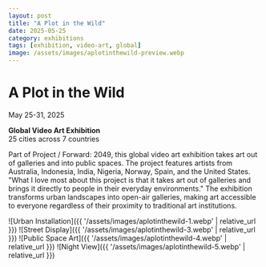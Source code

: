 ```yaml
---
layout: post
title: "A Plot in the Wild"
date: 2025-05-25
category: exhibitions
tags: [exhibition, video-art, global]
image: /assets/images/aplotinthewild-preview.webp
---
```


# A Plot in the Wild
May 25-31, 2025

**Global Video Art Exhibition**  
25 cities across 7 countries


Part of Project / Forward: 2049, this global video art exhibition takes art out of galleries and into public spaces. The project features artists from Australia, Indonesia, India, Nigeria, Norway, Spain, and the United States.
"What I love most about this project is that it takes art out of galleries and brings it directly to people in their everyday environments."
The exhibition transforms urban landscapes into open-air galleries, making art accessible to everyone regardless of their proximity to traditional art institutions.

![Urban Installation]({{ '/assets/images/aplotinthewild-1.webp' | relative_url }})
![Street Display]({{ '/assets/images/aplotinthewild-3.webp' | relative_url }})
![Public Space Art]({{ '/assets/images/aplotinthewild-4.webp' | relative_url }})
![Night View]({{ '/assets/images/aplotinthewild-5.webp' | relative_url }})